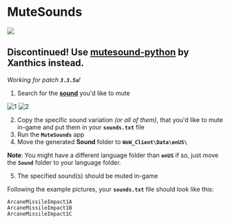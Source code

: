 # MuteSounds
[<img src="https://img.shields.io/github/downloads/mattibalize-lab/MuteSounds/1.2/total">](https://github.com/mattibalize-lab/MuteSounds/releases/1.2)
## Discontinued! Use [mutesound-python](https://github.com/xanthics/mutesound-python) by Xanthics instead. 

_Working for patch **`3.3.5a`**!_

1. Search for the [**sound**](https://www.wowhead.com/wotlk/sounds/) you'd like to mute

![1](https://github.com/mattibalize-lab/MuteSounds/assets/38044816/481a4fee-04dc-44c0-908a-54c71b3735b9)
![2](https://github.com/mattibalize-lab/MuteSounds/assets/38044816/b37f65da-f53d-4717-afe4-ba7726ee1e82)

2. Copy the specific sound variation _(or all of them)_, that you'd like to mute in-game and put them in your **`sounds.txt`** file
3. Run the **`MuteSounds`** app
4. Move the generated **Sound** folder to **`WoW_Client\Data\enUS\`**
   
**Note**: You might have a different language folder than **`enUS`**
if so, just move the **`Sound`** folder to your language folder.
  
5. The specified sound(s) should be muted in-game

Following the example pictures, your **`sounds.txt`** file should look like this:
```
ArcaneMissileImpact1A
ArcaneMissileImpact1B
ArcaneMissileImpact1C
```
